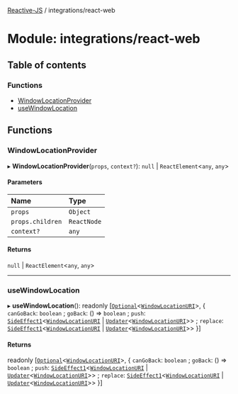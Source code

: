 [Reactive-JS](../README.md) / integrations/react-web

# Module: integrations/react-web

## Table of contents

### Functions

- [WindowLocationProvider](integrations_react_web.md#windowlocationprovider)
- [useWindowLocation](integrations_react_web.md#usewindowlocation)

## Functions

### WindowLocationProvider

▸ **WindowLocationProvider**(`props`, `context?`): ``null`` \| `ReactElement`<`any`, `any`\>

#### Parameters

| Name | Type |
| :------ | :------ |
| `props` | `Object` |
| `props.children` | `ReactNode` |
| `context?` | `any` |

#### Returns

``null`` \| `ReactElement`<`any`, `any`\>

___

### useWindowLocation

▸ **useWindowLocation**(): readonly [[`Optional`](functions.md#optional)<[`WindowLocationURI`](../interfaces/integrations_web.WindowLocationURI.md)\>, { `canGoBack`: `boolean` ; `goBack`: () => `boolean` ; `push`: [`SideEffect1`](functions.md#sideeffect1)<[`WindowLocationURI`](../interfaces/integrations_web.WindowLocationURI.md) \| [`Updater`](functions.md#updater)<[`WindowLocationURI`](../interfaces/integrations_web.WindowLocationURI.md)\>\> ; `replace`: [`SideEffect1`](functions.md#sideeffect1)<[`WindowLocationURI`](../interfaces/integrations_web.WindowLocationURI.md) \| [`Updater`](functions.md#updater)<[`WindowLocationURI`](../interfaces/integrations_web.WindowLocationURI.md)\>\>  }]

#### Returns

readonly [[`Optional`](functions.md#optional)<[`WindowLocationURI`](../interfaces/integrations_web.WindowLocationURI.md)\>, { `canGoBack`: `boolean` ; `goBack`: () => `boolean` ; `push`: [`SideEffect1`](functions.md#sideeffect1)<[`WindowLocationURI`](../interfaces/integrations_web.WindowLocationURI.md) \| [`Updater`](functions.md#updater)<[`WindowLocationURI`](../interfaces/integrations_web.WindowLocationURI.md)\>\> ; `replace`: [`SideEffect1`](functions.md#sideeffect1)<[`WindowLocationURI`](../interfaces/integrations_web.WindowLocationURI.md) \| [`Updater`](functions.md#updater)<[`WindowLocationURI`](../interfaces/integrations_web.WindowLocationURI.md)\>\>  }]
